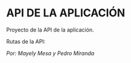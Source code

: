 # API DE LA APLICACIÓN

Proyecto de la API de la aplicación.

Rutas de la API:

_Por: Mayely Mesa y Pedro Miranda_